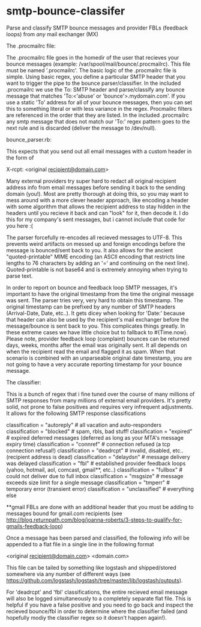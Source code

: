 smtp-bounce-classifer
=====================

Parse and classify SMTP bounce messages and provider FBLs (feedback loops) from *any* mail exchanger (MX)

The .procmailrc file:

The .procmailrc file goes in the homedir of the user that recieves your bounce messages (example: /var/spool/mail/bounce/.procmailrc). This file must be named '.procmailrc'. The basic logic of the .procmailrc file is simple. Using basic regex, you define a particular SMTP header that you want to trigger the pipe to the bounce parser/classifier. In the included .procmailrc we use the To: SMTP header and parse/classify any bounce message that matches 'To:<any amount of whitespace><'abuse' or 'bounce'><anything>.mydomain.com'. If you use a static 'To' address for all of your bounce messages, then you can set this to something literal or with less variance in the regex. Procmailrc filters are referenced in the order that they are listed. In the included .procmailrc any smtp message that does not match our 'To:' regex pattern goes to the next rule and is discarded (deliver the message to /dev/null).

bounce_parser.rb:

This expects that you send out all email messages with a custom header in the form of

X-rcpt: <original recipient@domain.com>

Many external providers try super hard to redact all original recipient address info from email messages before sending it back to the sending domain (you!). Most are pretty thorough at doing this, so you may want to mess around with a more clever header approach, like encoding a header with some algorithm that allows the recipient address to stay hidden in the headers until you recieve it back and can "look" for it, then decode it. I do this for my company's sent messages, but i cannot include that code for you here :(

The parser forcefully re-encodes all recieved messages to UTF-8. This prevents weird artifacts on messed up and foreign encodings before the message is bounced/sent back to you. It also allows for the ancient "quoted-printable" MIME encoding (an ASCII encoding that restricts line lengths to 76 characters by adding an '=' and continuing on the next line). Quoted-printable is not base64 and is extremely annoying when trying to parse text.

In order to report on bounce and feedback loop SMTP messages, it's important to have the original timestamp from the time the original message was sent. The parser tries very, very hard to obtain this timestamp. The original timestamp can be prefixed by any number of SMTP headers (Arrival-Date, Date, etc..). It gets dicey when looking for 'Date:' because that header can also be used by the recipient's mail exchanger before the message/bounce is sent back to you. This complicates things greatly. In these extreme cases we have little choice but to fallback to #{Time.now}. Please note, provider feedback loop (complaint) bounces can be returned days, weeks, months after the email was originally sent. It all depends on when the recipient read the email and flagged it as spam. When that scenario is combined with an unparseable original date timestamp, you are not going to have a very accurate reporting timestamp for your bounce message.

The classifier:

This is a bunch of regex that i fine tuned over the course of many millions of SMTP responses from many millions of external email providers. It's pretty solid, not prone to false positives and requires very infrequent adjustments. It allows for the following SMTP response classifications

classification = "autoreply"    # all vacation and auto-responders
classification = "blocked"      # spam, rbls, bad stuff!
classification = "expired"      # expired deferred messages (deferred as long as your MTA's message expiry time)
classification = "connref"      # connection refused (a tcp connection refusal!)
classification = "deadrcpt"     # invalid, disabled, etc.. (recipient address is dead)
classification = "delaydsn"     # message delivery was delayed
classification = "fbl"          # established provider feedback loops (yahoo, hotmail, aol, comcast, gmail**, etc..)
classification = "fullbox"      # could not deliver due to full inbox
classification = "msgsize"      # message exceeds size limit for a single message
classification = "tmperr"       # temporary error (transient error)
classification = "unclassified" # everything else

**gmail FBLs are done with an additional header that you must be adding to messages bound for gmail.com recipients (see http://blog.returnpath.com/blog/joanna-roberts/3-steps-to-qualify-for-gmails-feedback-loop)

Once a message has been parsed and classified, the following info will be appended to a flat file in a single line in the following format

<yyyy-MM-dd hh:mm:ss> <original recipient@domain.com> <domain.com> <classification>

This file can be tailed by something like logstash and shipped/stored somewhere via any number of different ways (see https://github.com/logstash/logstash/tree/master/lib/logstash/outputs).

For 'deadrcpt' and 'fbl' classifications, the entire recieved email message will also be logged simultaneously to a completely separate flat file. This is helpful if you have a false positive and you need to go back and inspect the recieved bounce/fbl in order to determine where the classifier failed (and hopefully modiy the classifier regex so it doesn't happen again!).

